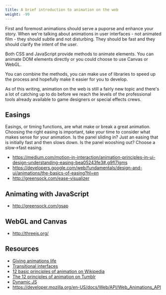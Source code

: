 ```yaml
---
title: A brief introduction to animation on the web
weight: -99
---
```


First and foremost animations should serve a puporse and enhance your story. When we're talking about animations in user interfaces - not animated film - they should subtle and not disturbing. They should be fast and they should clarify the intent of the user.

Both CSS and JavaScript provide methods to animate elements. You can animate DOM elements directly or you could choose to use Canvas or WebGL.

You can combine the methods, you can make use of libraries to speed up the process and hopefully make it easier for you to develop.

As of this writing, animation on the web is still a fairly new topic and there's a lot of catching up to do before we reach the levels of the professional tools already available to game designers or special effects crews.

## Easings

Easings, or timing functions, are what make or break a great animation. Choosing the right easing is important, take your time to consider what makes sense for your animation. Is the panel sliding in? Just an easing that is initially fast and then slows down. Is the panel wooshing out? Choose a slow->fast easing.

- https://medium.com/motion-in-interaction/animation-principles-in-ui-design-understanding-easing-bea05243fe3#.g9fl7lgms
- https://developers.google.com/web/fundamentals/design-and-ui/animations/the-basics-of-easing?hl=en
- http://greensock.com/ease-visualizer

## Animating with JavaScript

- http://greensock.com/gsap

## WebGL and Canvas

- http://threejs.org/

## Resources

- [Giving animations life](https://medium.com/tictail-makers/giving-animations-life-8b20165224c5)
- [Transitional interfaces](https://medium.com/@pasql/transitional-interfaces-926eb80d64e3)
- [12 basic principles of animation on Wikipedia](http://en.wikipedia.org/wiki/12_basic_principles_of_animation)
- [The 12 principles of animation on Tumblr](http://the12principles.tumblr.com/)
- [Dynamic JS](http://dynamicsjs.com/)
- https://developer.mozilla.org/en-US/docs/Web/API/Web_Animations_API
